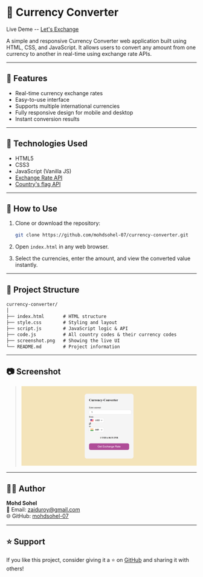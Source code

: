 # 💱 Currency Converter    
Live Deme -- [Let's Exchange](https://mohdsohel-07.github.io/currency-converter/)

A simple and responsive Currency Converter web application built using HTML, CSS, and JavaScript. It allows users to convert any amount from one currency to another in real-time using exchange rate APIs.

---

## 🌟 Features

- Real-time currency exchange rates
- Easy-to-use interface
- Supports multiple international currencies
- Fully responsive design for mobile and desktop
- Instant conversion results

---

## 🧰 Technologies Used

- HTML5
- CSS3
- JavaScript (Vanilla JS)
- [Exchange Rate API](https://api.frankfurter.app/latest?amount=1&from=USD&to=INR)
- [Country's flag API](https://flagsapi.com/US/flat/64.png)

---

## 🚀 How to Use
 
1. Clone or download the repository:
   ```bash
   git clone https://github.com/mohdsohel-07/currency-converter.git
   ```

2. Open `index.html` in any web browser.

3. Select the currencies, enter the amount, and view the converted value instantly.

---

## 📁 Project Structure

```
currency-converter/
│
├── index.html       # HTML structure
├── style.css        # Styling and layout
├── script.js        # JavaScript logic & API
├── code.js          # All country codes & their currency codes
├── screenshot.png   # Showing the live UI
└── README.md        # Project information
```

--- 

## 📷 Screenshot


> ![Currency Converter Screenshot](https://github.com/mohdsohel-07/currency-converter/blob/main/screenshot.png)

---

## 👨‍💻 Author

**Mohd Sohel**  
📧 Email: [zaiduroy@gmail.com](mailto:zaiduroy@gmail.com)  
🌐 GitHub: [mohdsohel-07](https://github.com/mohdsohel-07)

---


## ⭐ Support

If you like this project, consider giving it a ⭐ on [GitHub](https://github.com/mohdsohel-07) and sharing it with others!

